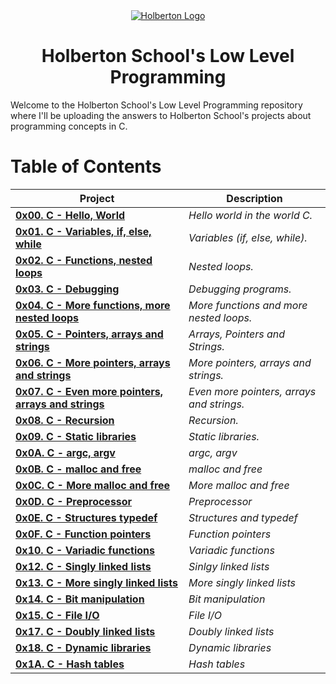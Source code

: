 <div align="center">
  <a href="https://www.holbertonschool.com/">
    <img src="https://www.holbertonschool.com/holberton-logo.png" alt="Holberton Logo"  target="_blank">
  </a>
</div>


<h1 align="center"> Holberton School's Low Level Programming </h1> 
Welcome to the Holberton School's Low Level Programming repository where I'll be uploading the answers to Holberton School's projects about programming concepts in C.

# Table of Contents

| **Project**                                                                            | **Description**                                 |
|----------------------------------------------------------------------------------------|-------------------------------------------------|
| **[0x00. C - Hello, World](./0x00-hello_world)**                                       | *Hello world in the world C.*                   |
| **[0x01. C - Variables, if, else, while](./0x01-variables_if_else_while)**             | *Variables (if, else, while).*                  |
| **[0x02. C - Functions, nested loops](./0x02-functions_nested_loops)**                 | *Nested loops.*                                 |
| **[0x03. C - Debugging](./0x03-debugging)**                                            | *Debugging programs.*                           |
| **[0x04. C - More functions, more nested loops](./0x04-more_functions_nested_loops)**  | *More functions and more nested loops.*         |
| **[0x05. C - Pointers, arrays and strings](./0x05-pointers_arrays_strings)**           | *Arrays, Pointers and Strings.*                 |
| **[0x06. C - More pointers, arrays and strings](./0x06-pointers_arrays_strings)**      | *More pointers, arrays and strings.*            |
| **[0x07. C - Even more pointers, arrays and strings](./0x07-pointers_arrays_strings)** | *Even more pointers, arrays and strings.*       |
| **[0x08. C - Recursion](./0x08-recursion)**                                            | *Recursion.*                                    |
| **[0x09. C - Static libraries](./0x09-static_libraries)**                              | *Static libraries.*                             |
| **[0x0A. C - argc, argv](./0x0A-argc_argv)**                                           | *argc, argv*                                    |
| **[0x0B. C - malloc and free](./0x0B-malloc_free)**                                    | *malloc and free*                               |
| **[0x0C. C - More malloc and free](./0x0C-more_malloc_free)**                          | *More malloc and free*                          |
| **[0x0D. C - Preprocessor](./0x0D-preprocessor)**                                      | *Preprocessor*                                  |
| **[0x0E. C - Structures typedef](./0x0E-structures_typedef)**                          | *Structures and typedef*                        |
| **[0x0F. C - Function pointers](./0x0F-function_pointers)**                            | *Function pointers*                             |
| **[0x10. C - Variadic functions](./0x10-variadic_functions)**                          | *Variadic functions*                            |
| **[0x12. C - Singly linked lists](./0x12-singly_linked_lists)**                        | *Sinlgy linked lists*                           |
| **[0x13. C - More singly linked lists](./0x13-more_singly_linked_lists)**              | *More singly linked lists*                      |
| **[0x14. C - Bit manipulation](./0x14-bit_manipulation)**                              | *Bit manipulation*                              |
| **[0x15. C - File I/O](./0x15-file_io)**                                               | *File I/O*                                      |
| **[0x17. C - Doubly linked lists](./0x17-doubly_linked_lists)**                        | *Doubly linked lists*                           |
| **[0x18. C - Dynamic libraries](./0x18-dynamic_libraries)**                            | *Dynamic libraries*                             |
| **[0x1A. C - Hash tables](./0x1A-hash_tables)**                                        | *Hash tables*                                   |
